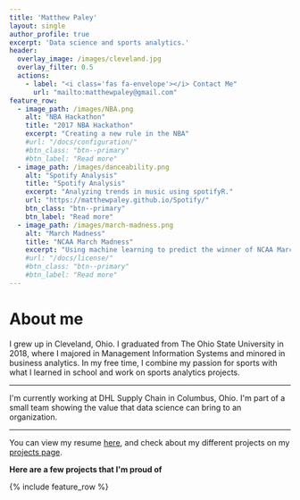 ```yaml
---
title: 'Matthew Paley'
layout: single
author_profile: true
excerpt: 'Data science and sports analytics.'
header:
  overlay_image: /images/cleveland.jpg
  overlay_filter: 0.5
  actions:
    - label: "<i class='fas fa-envelope'></i> Contact Me"
      url: "mailto:matthewpaley@gmail.com"
feature_row:
  - image_path: /images/NBA.png
    alt: "NBA Hackathon"
    title: "2017 NBA Hackathon"
    excerpt: "Creating a new rule in the NBA"
    #url: "/docs/configuration/"
    #btn_class: "btn--primary"
    #btn_label: "Read more"
  - image_path: /images/danceability.png
    alt: "Spotify Analysis"
    title: "Spotify Analysis"
    excerpt: "Analyzing trends in music using spotifyR."
    url: "https://matthewpaley.github.io/Spotify/"
    btn_class: "btn--primary"
    btn_label: "Read more"
  - image_path: /images/march-madness.png
    alt: "March Madness"
    title: "NCAA March Madness"
    excerpt: "Using machine learning to predict the winner of NCAA March Madness"
    #url: "/docs/license/"
    #btn_class: "btn--primary"
    #btn_label: "Read more"      
---
```


# About me

I grew up in Cleveland, Ohio. I graduated from The Ohio State University in 2018, where I majored in Management Information Systems and minored in business analytics. In my free time, I combine my passion for sports with what I learned in school and work on sports analytics projects. 

---

I'm currently working at DHL Supply Chain in Columbus, Ohio. I'm part of a small team showing the value that data science can bring to an organization. 

---

You can view my resume [here](https://matthewpaley.github.io/resume/), and check about my different projects on my [projects page](https://matthewpaley.github.io/projects/). 

**Here are a few projects that I'm proud of**

{% include feature_row %}